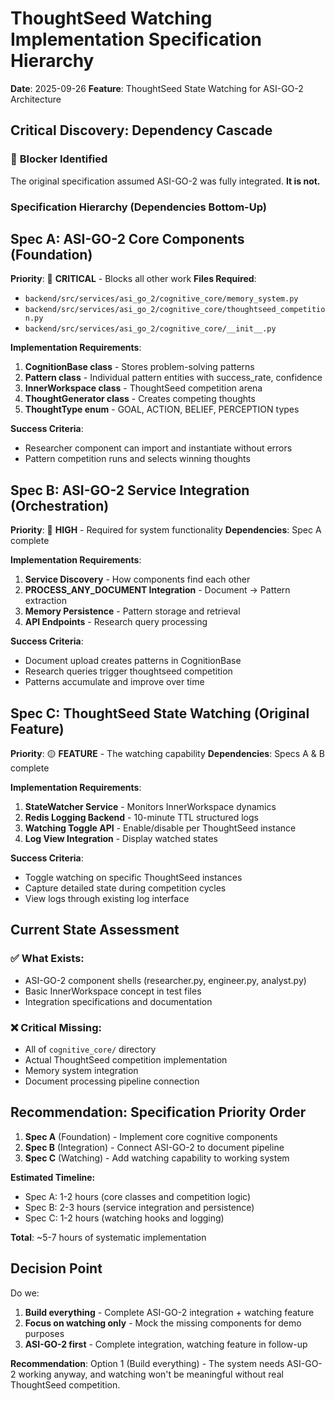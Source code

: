 # ThoughtSeed Watching Implementation Specification Hierarchy

**Date**: 2025-09-26
**Feature**: ThoughtSeed State Watching for ASI-GO-2 Architecture

## Critical Discovery: Dependency Cascade

### 🚨 **Blocker Identified**
The original specification assumed ASI-GO-2 was fully integrated. **It is not.**

### **Specification Hierarchy (Dependencies Bottom-Up)**

## Spec A: ASI-GO-2 Core Components (Foundation)
**Priority**: 🔴 **CRITICAL** - Blocks all other work
**Files Required**:
- `backend/src/services/asi_go_2/cognitive_core/memory_system.py`
- `backend/src/services/asi_go_2/cognitive_core/thoughtseed_competition.py`
- `backend/src/services/asi_go_2/cognitive_core/__init__.py`

**Implementation Requirements**:
1. **CognitionBase class** - Stores problem-solving patterns
2. **Pattern class** - Individual pattern entities with success_rate, confidence
3. **InnerWorkspace class** - ThoughtSeed competition arena
4. **ThoughtGenerator class** - Creates competing thoughts
5. **ThoughtType enum** - GOAL, ACTION, BELIEF, PERCEPTION types

**Success Criteria**:
- Researcher component can import and instantiate without errors
- Pattern competition runs and selects winning thoughts

## Spec B: ASI-GO-2 Service Integration (Orchestration)
**Priority**: 🔴 **HIGH** - Required for system functionality
**Dependencies**: Spec A complete

**Implementation Requirements**:
1. **Service Discovery** - How components find each other
2. **PROCESS_ANY_DOCUMENT Integration** - Document → Pattern extraction
3. **Memory Persistence** - Pattern storage and retrieval
4. **API Endpoints** - Research query processing

**Success Criteria**:
- Document upload creates patterns in CognitionBase
- Research queries trigger thoughtseed competition
- Patterns accumulate and improve over time

## Spec C: ThoughtSeed State Watching (Original Feature)
**Priority**: 🟡 **FEATURE** - The watching capability
**Dependencies**: Specs A & B complete

**Implementation Requirements**:
1. **StateWatcher Service** - Monitors InnerWorkspace dynamics
2. **Redis Logging Backend** - 10-minute TTL structured logs
3. **Watching Toggle API** - Enable/disable per ThoughtSeed instance
4. **Log View Integration** - Display watched states

**Success Criteria**:
- Toggle watching on specific ThoughtSeed instances
- Capture detailed state during competition cycles
- View logs through existing log interface

## **Current State Assessment**

### ✅ **What Exists:**
- ASI-GO-2 component shells (researcher.py, engineer.py, analyst.py)
- Basic InnerWorkspace concept in test files
- Integration specifications and documentation

### ❌ **Critical Missing:**
- All of `cognitive_core/` directory
- Actual ThoughtSeed competition implementation
- Memory system integration
- Document processing pipeline connection

## **Recommendation: Specification Priority Order**

1. **Spec A** (Foundation) - Implement core cognitive components
2. **Spec B** (Integration) - Connect ASI-GO-2 to document pipeline
3. **Spec C** (Watching) - Add watching capability to working system

**Estimated Timeline:**
- Spec A: 1-2 hours (core classes and competition logic)
- Spec B: 2-3 hours (service integration and persistence)
- Spec C: 1-2 hours (watching hooks and logging)

**Total**: ~5-7 hours of systematic implementation

## **Decision Point**
Do we:
1. **Build everything** - Complete ASI-GO-2 integration + watching feature
2. **Focus on watching only** - Mock the missing components for demo purposes
3. **ASI-GO-2 first** - Complete integration, watching feature in follow-up

**Recommendation**: Option 1 (Build everything) - The system needs ASI-GO-2 working anyway, and watching won't be meaningful without real ThoughtSeed competition.